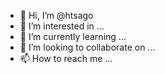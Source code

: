 - 👋 Hi, I’m @htsago
- 👀 I’m interested in ...
- 🌱 I’m currently learning ...
- 💞️ I’m looking to collaborate on ...
- 📫 How to reach me ...

<!---
htsago/htsago is a ✨ special ✨ repository because its `README.md` (this file) appears on your GitHub profile.
You can click the Preview link to take a look at your changes.
--->
